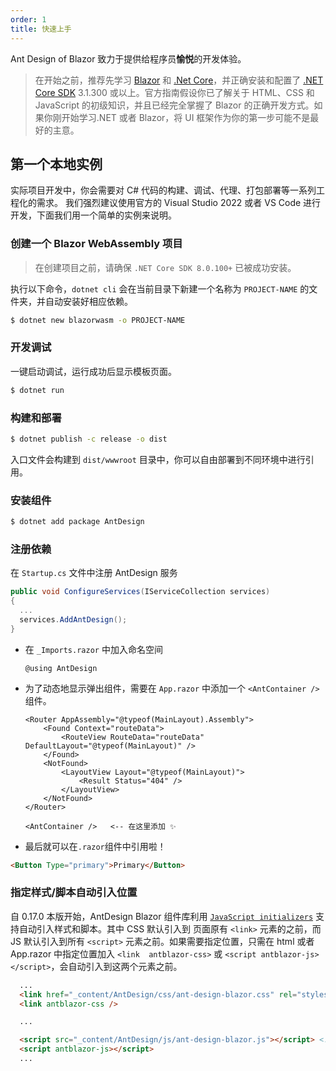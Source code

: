 ```yaml
---
order: 1
title: 快速上手
---
```


Ant Design of Blazor 致力于提供给程序员**愉悦**的开发体验。

> 在开始之前，推荐先学习 [Blazor](https://docs.microsoft.com/zh-cn/aspnet/core/blazor/?WT.mc_id=DT-MVP-5003987) 和 [.Net Core](https://docs.microsoft.com/zh-cn/dotnet?WT.mc_id=DT-MVP-5003987)，并正确安装和配置了 [.NET Core SDK](https://dotnet.microsoft.com/download?WT.mc_id=DT-MVP-5003987) 3.1.300 或以上。官方指南假设你已了解关于 HTML、CSS 和 JavaScript 的初级知识，并且已经完全掌握了 Blazor 的正确开发方式。如果你刚开始学习.NET 或者 Blazor，将 UI 框架作为你的第一步可能不是最好的主意。


## 第一个本地实例

实际项目开发中，你会需要对 C# 代码的构建、调试、代理、打包部署等一系列工程化的需求。
我们强烈建议使用官方的 Visual Studio 2022 或者 VS Code 进行开发，下面我们用一个简单的实例来说明。


### 创建一个 Blazor WebAssembly 项目

> 在创建项目之前，请确保 `.NET Core SDK 8.0.100+` 已被成功安装。

执行以下命令，`dotnet cli` 会在当前目录下新建一个名称为 `PROJECT-NAME` 的文件夹，并自动安装好相应依赖。

```bash
$ dotnet new blazorwasm -o PROJECT-NAME
```

### 开发调试

一键启动调试，运行成功后显示模板页面。

```bash
$ dotnet run
```

### 构建和部署

```bash
$ dotnet publish -c release -o dist
```

入口文件会构建到 `dist/wwwroot` 目录中，你可以自由部署到不同环境中进行引用。


### 安装组件

```bash
$ dotnet add package AntDesign
```

### 注册依赖

在 `Startup.cs` 文件中注册 AntDesign 服务

```cs
public void ConfigureServices(IServiceCollection services)
{
  ...
  services.AddAntDesign();
}
```

- 在 `_Imports.razor` 中加入命名空间

  ```
  @using AntDesign
  ```

- 为了动态地显示弹出组件，需要在 `App.razor` 中添加一个 `<AntContainer />` 组件。

  ```
  <Router AppAssembly="@typeof(MainLayout).Assembly">
      <Found Context="routeData">
          <RouteView RouteData="routeData" DefaultLayout="@typeof(MainLayout)" />
      </Found>
      <NotFound>
          <LayoutView Layout="@typeof(MainLayout)">
              <Result Status="404" />
          </LayoutView>
      </NotFound>
  </Router>

  <AntContainer />   <-- 在这里添加 ✨
  ```

- 最后就可以在`.razor`组件中引用啦！

```html
<Button Type="primary">Primary</Button>
```

### 指定样式/脚本自动引入位置

自 0.17.0 本版开始，AntDesign Blazor 组件库利用 [`JavaScript initializers`](https://learn.microsoft.com/en-us/aspnet/core/blazor/fundamentals/startup?view=aspnetcore-8.0#javascript-initializers) 支持自动引入样式和脚本。其中 CSS 默认引入到 页面原有 `<link>` 元素的之前，而 JS 默认引入到所有 `<script>` 元素之前。如果需要指定位置，只需在 html 或者 App.razor 中指定位置加入 `<link  antblazor-css>` 或 `<script antblazor-js></script>`，会自动引入到这两个元素之前。

```html
  ...
  <link href="_content/AntDesign/css/ant-design-blazor.css" rel="stylesheet"> <!-- 自动引入到这里 -->
  <link antblazor-css />

  ...

  <script src="_content/AntDesign/js/ant-design-blazor.js"></script> <!-- 自动引入到这里 -->
  <script antblazor-js></script>
  ...
```